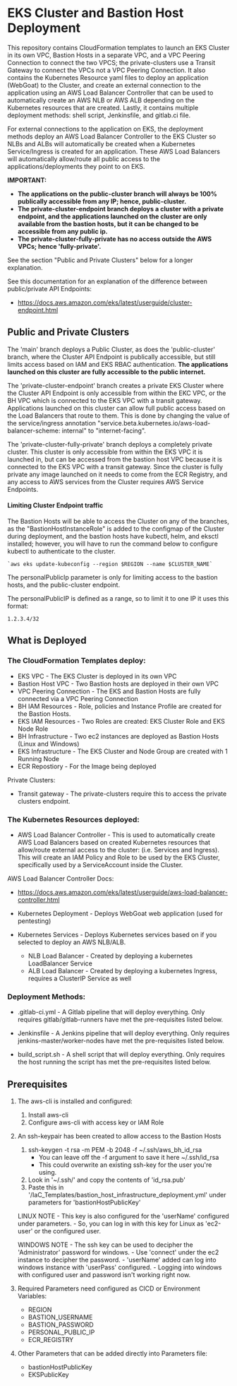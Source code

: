 <h1>EKS Cluster and Bastion Host Deployment</h1>

This repository contains CloudFormation templates to launch an EKS Cluster in its own VPC, Bastion Hosts in a separate VPC, and a VPC Peering Connection to connect the two VPCS; the private-clusters use a Transit Gateway to connect the VPCs not a VPC Peering Connection. It also contains the Kubernetes Resource yaml files to deploy an application (WebGoat) to the Cluster, and create an external connection to the application using an AWS Load Balancer Controller that can be used to automatically create an AWS NLB or AWS ALB depending on the Kubernetes resources that are created. Lastly, it contains multiple deployment methods: shell script, Jenkinsfile, and gitlab.ci file.

For external connections to the application on EKS, the deployment methods deploy an AWS Load Balancer Controller to the EKS Cluster so NLBs and ALBs will automatically be created when a Kubernetes Service/Ingress is created for an application. These AWS Load Balancers will automatically allow/route all public access to the applications/deployments they point to on EKS.

<b>IMPORTANT:

- The applications on the public-cluster branch will always be 100% publically accessible from any IP; hence, public-cluster.
- The private-cluster-endpoint branch deploys a cluster with a private endpoint, and the applications launched on the cluster are only available from the bastion hosts, but it can be changed to be accessible from any public ip.
- The private-cluster-fully-private has no access outside the AWS VPCs; hence 'fully-private'.</b>

See the section "Public and Private Clusters" below for a longer explanation.

See this documentation for an explanation of the difference between public/private API Endpoints:

- https://docs.aws.amazon.com/eks/latest/userguide/cluster-endpoint.html

<h2>Public and Private Clusters</h2>

The 'main' branch deploys a Public Cluster, as does the 'public-cluster' branch, where the Cluster API Endpoint is publically accessible, but still limits access based on IAM and EKS RBAC authentication. <b>The applications launched on this cluster are fully accessible to the public internet.</b>

The 'private-cluster-endpoint' branch creates a private EKS Cluster where the Cluster API Endpoint is only accessible from within the EKC VPC, or the BH VPC which is connected to the EKS VPC with a transit gateway. Applications launched on this cluster can allow full public access based on the Load Balancers that route to them. This is done by changing the value of the service/ingress annotation "service.beta.kubernetes.io/aws-load-balancer-scheme: internal" to "internet-facing".

The 'private-cluster-fully-private' branch deploys a completely private cluster. This cluster is only accessible from within the EKS VPC it is launched in, but can be accessed from the bastion host VPC because it is connected to the EKS VPC with a transit gateway. Since the cluster is fully private any image launched on it needs to come from the ECR Registry, and any access to AWS services from the Cluster requires AWS Service Endpoints.

<h4>Limiting Cluster Endpoint traffic</h4>

The Bastion Hosts will be able to access the Cluster on any of the branches, as the "BastionHostInstanceRole" is added to the configmap of the Cluster during deployment, and the bastion hosts have kubectl, helm, and eksctl installed; however, you will have to run the command below to configure kubectl to authenticate to the cluster.

    `aws eks update-kubeconfig --region $REGION --name $CLUSTER_NAME`

The personalPublicIp parameter is only for limiting access to the bastion hosts, and the public-cluster endpoint.

The personalPublicIP is defined as a range, so to limit it to one IP it uses this format:

    1.2.3.4/32

<h2>What is Deployed</h2>

<h3>The CloudFormation Templates deploy:</h3>

- EKS VPC - The EKS Cluster is deployed in its own VPC
- Bastion Host VPC - Two Bastion hosts are deployed in their own VPC
- VPC Peering Connection - The EKS and Bastion Hosts are fully connected via a VPC Peering Connection
- BH IAM Resources - Role, policies and Instance Profile are created for the Bastion Hosts.
- EKS IAM Resources - Two Roles are created: EKS Cluster Role and EKS Node Role
- BH Infrastructure - Two ec2 instances are deployed as Bastion Hosts (Linux and Windows)
- EKS Infrastructure - The EKS Cluster and Node Group are created with 1 Running Node
- ECR Repostiory - For the Image being deployed

Private Clusters:
- Transit gateway - The private-clusters require this to access the private clusters endpoint.

<h3>The Kubernetes Resources deployed:</h3>

- AWS Load Balancer Controller - This is used to automatically create AWS Load Balancers based on created Kubernetes resources that allow/route external access to the cluster: (i.e. Services and Ingress). This will create an IAM Policy and Role to be used by the EKS Cluster, specifically used by a ServiceAccount inside the Cluster.

AWS Load Balancer Controller Docs:
- https://docs.aws.amazon.com/eks/latest/userguide/aws-load-balancer-controller.html

- Kubernetes Deployment - Deploys WebGoat web application (used for pentesting)
- Kubernetes Services - Deploys Kubernetes services based on if you selected to deploy an AWS NLB/ALB.

     - NLB Load Balancer - Created by deploying a kubernetes LoadBalancer Service
     - ALB Load Balancer - Created by deploying a kubernetes Ingress, requires a ClusterIP Service as well

<h3>Deployment Methods:</h3>

- .gitlab-ci.yml - A Gitlab pipeline that will deploy everything. Only requires gitlab/gitlab-runners have met the pre-requisites listed below.

- Jenkinsfile - A Jenkins pipeline that will deploy everything. Only requires jenkins-master/worker-nodes have met the pre-requisites listed below.

- build_script.sh - A shell script that will deploy everything. Only requires the host running the script has met the pre-requisites listed below.

<h2>Prerequisites</h2>

1. The aws-cli is installed and configured:
    1. Install aws-cli
    2. Configure aws-cli with access key or IAM Role

2. An ssh-keypair has been created to allow access to the Bastion Hosts
    1. ssh-keygen -t rsa -m PEM -b 2048 -f ~/.ssh/aws_bh_id_rsa
        - You can leave off the -f argument to save it here ~/.ssh/id_rsa
        - This could overwrite an existing ssh-key for the user you're using.
    2. Look in '~/.ssh/' and copy the contents of 'id_rsa.pub' 
    3. Paste this in '/IaC_Templates/bastion_host_infrastructure_deployment.yml' under parameters for 'bastionHostPublicKey'

    LINUX NOTE - This key is also configured for the 'userName' configured under parameters.
               - So, you can log in with this key for Linux as 'ec2-user' or the configured user.

    WINDOWS NOTE - The ssh key can be used to decipher the 'Administrator' password for windows.
                 - Use 'connect' under the ec2 instance to decipher the password.
                 - 'userName' added can log into windows instance with 'userPass' configured.
                 - Logging into windows with configured user and password isn't working right now. 

3. Required Parameters need configured as CICD or Environment Variables:
    - REGION
    - BASTION_USERNAME
    - BASTION_PASSWORD
    - PERSONAL_PUBLIC_IP
    - ECR_REGISTRY

4. Other Parameters that can be added directly into Parameters file:
    - bastionHostPublicKey
    - EKSPublicKey
